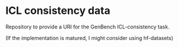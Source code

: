 # ICL consistency data
Repository to provide a URI for the GenBench ICL-consistency task.

(If the implementation is matured, I might consider using hf-datasets)
